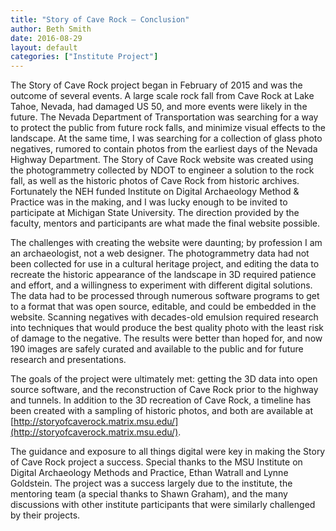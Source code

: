 ```yaml
---
title: "Story of Cave Rock – Conclusion"
author: Beth Smith
date: 2016-08-29
layout: default
categories: ["Institute Project"]
---
```


The Story of Cave Rock project began in February of 2015 and was the outcome of several events. A large scale rock fall from Cave Rock at Lake Tahoe, Nevada, had damaged US 50, and more events were likely in the future. The Nevada Department of Transportation was searching for a way to protect the public from future rock falls, and minimize visual effects to the landscape. At the same time, I was searching for a collection of glass photo negatives, rumored to contain photos from the earliest days of the Nevada Highway Department. The Story of Cave Rock website was created using the photogrammetry collected by NDOT to engineer a solution to the rock fall, as well as the historic photos of Cave Rock from historic archives. Fortunately the NEH funded Institute on Digital Archaeology Method & Practice was in the making, and I was lucky enough to be invited to participate at Michigan State University. The direction provided by the faculty, mentors and participants are what made the final website possible.

The challenges with creating the website were daunting; by profession I am an archaeologist, not a web designer. The photogrammetry data had not been collected for use in a cultural heritage project, and editing the data to recreate the historic appearance of the landscape in 3D required patience and effort, and a willingness to experiment with different digital solutions. The data had to be processed through numerous software programs to get to a format that was open source, editable, and could be embedded in the website. Scanning negatives with decades-old emulsion required research into techniques that would produce the best quality photo with the least risk of damage to the negative. The results were better than hoped for, and now 190 images are safely curated and available to the public and for future research and presentations.

The goals of the project were ultimately met: getting the 3D data into open source software, and the reconstruction of Cave Rock prior to the highway and tunnels. In addition to the 3D recreation of Cave Rock, a timeline has been created with a sampling of historic photos, and both are available at [http://storyofcaverock.matrix.msu.edu/](http://storyofcaverock.matrix.msu.edu/).

The guidance and exposure to all things digital were key in making the Story of Cave Rock project a success. Special thanks to the MSU Institute on Digital Archaeology Methods and Practice, Ethan Watrall and Lynne Goldstein. The project was a success largely due to the institute, the mentoring team (a special thanks to Shawn Graham), and the many discussions with other institute participants that were similarly challenged by their projects.
